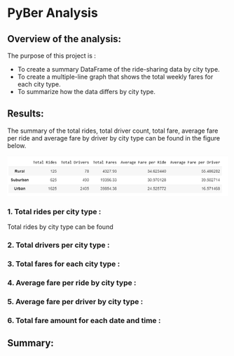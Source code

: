 # PyBer Analysis

## Overview of the analysis:

The purpose of this project is :
* To create a summary DataFrame of the ride-sharing data by city type.
* To create a multiple-line graph that shows the total weekly fares for each city type.
* To summarize how the data differs by city type.

## Results:

The summary of the total rides, total driver count, total fare, average fare per ride and average fare by driver by city type can be found in the figure below.

![City Ride Summary](analysis/City_Ride_Summary_DataFrame.png)

### 1. Total rides per city type :

Total rides by city type can be found 

### 2. Total drivers per city type :

### 3. Total fares for each city type : 

### 4. Average fare per ride by city type :

### 5. Average fare per driver by city type : 

### 6. Total fare amount for each date and time :

## Summary:
